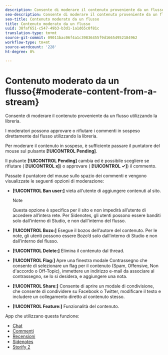 ```yaml
---
description: Consente di moderare il contenuto proveniente da un flusso utilizzando la libreria.
seo-description: Consente di moderare il contenuto proveniente da un flusso utilizzando la libreria.
seo-title: Contenuto moderato da un flusso
title: Contenuto moderato da un flusso
uuid: 38faf651-c547-49b3-b3d1-1a1d65c0f81c
translation-type: tm+mt
source-git-commit: 09011bac06f4a1c39836455f9d16654952184962
workflow-type: tm+mt
source-wordcount: '228'
ht-degree: 0%

---
```



# Contenuto moderato da un flusso{#moderate-content-from-a-stream}

Consente di moderare il contenuto proveniente da un flusso utilizzando la libreria.

I moderatori possono approvare o rifiutare i commenti in sospeso direttamente dal flusso utilizzando la libreria.

Per moderare il contenuto in sospeso, è sufficiente passare il puntatore del mouse sul pulsante **[!UICONTROL Pending]**.

Il pulsante **[!UICONTROL Pending]** cambia ed è possibile scegliere se rifiutare ( **[!UICONTROL x]**) o approvare ( **[!UICONTROL ✓]**) il commento.

Passate il puntatore del mouse sullo spazio dei commenti e vengono visualizzate le seguenti opzioni di moderazione:

* **[!UICONTROL Ban user:]** vieta all&#39;utente di aggiungere contenuti al sito.

   >[!NOTE]
   >
   >Questa opzione è specifica per il sito e non impedirà all’utente di accedere all’intera rete. Per Sidenotes, gli utenti possono essere banditi solo dall&#39;interno di Studio, e non dall&#39;interno del flusso.

* **[!UICONTROL Bozo:]** Esegue il bozos dell&#39;autore del contenuto. Per le note, gli utenti possono essere Bozo’d solo dall’interno di Studio e non dall’interno del flusso.
* **[!UICONTROL Delete:]** Elimina il contenuto dal thread.
* **[!UICONTROL Flag:]** Apre una finestra modale Contrassegno che consente di selezionare un flag per il contenuto (Spam, Offensive, Non d&#39;accordo o Off-Topic), immettere un indirizzo e-mail da associare al contrassegno, se lo si desidera, e aggiungere una nota.
* **[!UICONTROL Share:]** Consente di aprire un modale di condivisione, che consente di condividere su Facebook o Twitter, modificare il testo e includere un collegamento diretto al contenuto stesso.
* **[!UICONTROL Feature:]** Funzionalità del contenuto.



App che utilizzano questa funzione:

* [Chat](/help/using/c-about-apps/c-chat-app/c-chat-app.md#c_chat_app)
* [Commenti](/help/using/c-about-apps/c-comments/c-comments.md)
* [Recensioni](/help/using/c-about-apps/c-reviews-app/c-reviews-app.md#c_reviews_app)
* [Sidenotes](/help/using/c-about-apps/c-sidenotes-app/c-sidenotes-app.md#c_sidenotes_app)
* [Storify 2](/help/using/c-about-apps/c-storify2/c-storify2.md#c_storify2)

